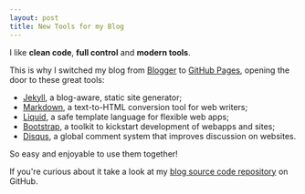 ```yaml
---
layout: post
title: New Tools for my Blog
---
```


I like **clean code**, **full control** and **modern tools**.

This is why I switched my blog from [Blogger](http://blogger.com)
to [GitHub Pages](http://pages.github.com/), opening the door to these great tools:
- [Jekyll](https://github.com/mojombo/jekyll), a blog-aware, static site generator;
- [Markdown](http://daringfireball.net/projects/markdown/syntax), a text-to-HTML conversion tool for web writers;
- [Liquid](https://github.com/Shopify/liquid/wiki/Liquid-for-Designers), a safe template language for flexible web apps;
- [Bootstrap](http://twitter.github.com/bootstrap/), a toolkit to kickstart development of webapps and sites;
- [Disqus](http://disqus.com), a global comment system that improves discussion on websites.

So easy and enjoyable to use them together!

If you're curious about it take a look at my [blog source code repository](https://github.com/vannitotaro/vannitotaro.github.com) on GitHub.
